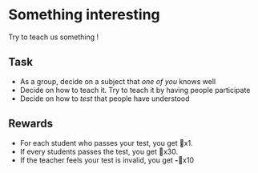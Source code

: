 # Something interesting

Try to teach us something !

## Task

* As a group, decide on a subject that _one of you_ knows well
* Decide on how to teach it. Try to teach it by having people participate
* Decide on how to _test_ that people have understood

## Rewards

* For each student who passes your test, you get 🔑x1. 
* If every students passes the test, you get 🔑x30. 
* If the teacher feels your test is invalid, you get **-**🔑x10

